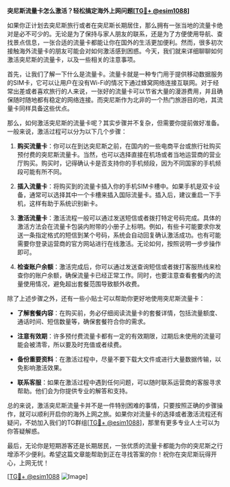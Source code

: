 **突尼斯流量卡怎么激活？轻松搞定海外上网问题[[TG💪+ @esim1088](https://t.me/s/esim1088)]**

如果你正计划去突尼斯旅行或者在突尼斯长期居住，那么拥有一张当地的流量卡绝对是必不可少的。无论是为了保持与家人朋友的联系，还是为了方便使用导航、查找景点信息，一张合适的流量卡都能让你在国外的生活更加便利。然而，很多初次接触海外流量卡的朋友可能会对如何激活感到困惑。今天，我们就来详细聊聊如何激活突尼斯的流量卡，以及一些相关的注意事项。

首先，让我们了解一下什么是流量卡。流量卡就是一种专门用于提供移动数据服务的SIM卡，它可以让用户在没有Wi-Fi的情况下通过蜂窝网络连接互联网。对于经常出差或者喜欢旅行的人来说，一张好的流量卡可以节省大量的漫游费用，并且确保随时随地都有稳定的网络连接。而突尼斯作为北非的一个热门旅游目的地，其流量卡同样具备这些优点。

那么，如何激活突尼斯的流量卡呢？其实步骤并不复杂，但需要你提前做好准备。一般来说，激活过程可以分为以下几个步骤：

1. **购买流量卡**：你可以在到达突尼斯之前，在国内的一些电商平台或旅行社购买预付费的突尼斯流量卡。当然，也可以选择直接在机场或者当地运营商的营业厅购买。购买时，记得确认卡是否支持你的手机频段，因为不同国家的手机频段可能有所不同。

2. **插入流量卡**：将购买到的流量卡插入你的手机SIM卡槽中。如果手机是双卡设备，通常可以选择其中一个卡槽来插入国际流量卡。插入后，建议重启一下手机，这样有助于系统识别新卡。

3. **激活流量卡**：激活流程一般可以通过发送短信或者拨打特定号码完成。具体的激活方法会在流量卡包装内附带的小册子上标明。例如，有些卡可能要求你发送一条指定格式的短信到某个号码，系统会自动回复确认激活成功。也有可能需要你登录运营商的官方网站进行在线激活。无论如何，按照说明一步步操作即可。

4. **检查账户余额**：激活完成后，你可以通过发送查询短信或者拨打客服热线来检查你的账户余额，确保流量卡已经正常工作。同时，也要注意查看套餐内的流量使用情况，避免超出套餐范围导致额外收费。

除了上述步骤之外，还有一些小贴士可以帮助你更好地使用突尼斯流量卡：

- **了解套餐内容**：在购买前，务必仔细阅读流量卡的套餐详情，包括流量额度、通话时间、短信数量等，确保套餐符合你的需求。
  
- **注意有效期**：许多预付费流量卡都有一定的有效期限，过期后未使用的流量可能会被清零，所以要及时充值或者续费。

- **备份重要资料**：在激活过程中，尽量不要下载大文件或进行大量数据传输，以免影响激活效果。

- **联系客服**：如果在激活过程中遇到任何问题，可以随时联系运营商的客服寻求帮助。他们会为你提供专业的解答和支持。

总的来说，激活突尼斯流量卡并不是一件特别困难的事情，只要按照正确的步骤操作，就可以顺利开启你的海外上网之旅。如果你对流量卡的选择或者激活流程还有疑问，不妨加入我们的TG群组[[TG💪+ @esim1088](https://t.me/s/esim1088)]，那里有更多专业人士可以为你答疑解惑。

最后，无论你是短期游客还是长期居民，一张优质的流量卡都能为你的突尼斯之行增添不少便利。希望这篇文章能帮助到正在寻找答案的你！祝你在突尼斯玩得开心，上网无忧！

[[TG💪+ @esim1088](https://t.me/s/esim1088) ![Image](https://i.postimg.cc/4NQfJmqS/Snipaste-2025-05-13-00-14-12.png)]